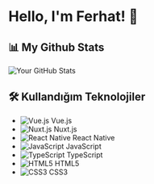 # Hello, I'm Ferhat! 👋

## 📊 My Github Stats

<p align="start">
  <img src="https://github-readme-stats.vercel.app/api?username=Ferhat-kus&show_icons=true&theme=radical" alt="Your GitHub Stats" />
</p>
<!--
![Your GitHub Stats](https://github-readme-stats.vercel.app/api?username=Ferhat-kus&show_icons=true&theme=radical)
-->
<!--
![Top Langs](https://github-readme-stats.vercel.app/api/top-langs/?username=Ferhat-kus&layout=compact&theme=radical)
-->

<!--
## 🌟 Popüler Repositories

[![Repo 1](https://github-readme-stats.vercel.app/api/pin/?username=Ferhat-kus&repo=repo1&theme=radical)](https://github.com/Ferhat-kus/repo1)
[![Repo 2](https://github-readme-stats.vercel.app/api/pin/?username=Ferhat-kus&repo=repo2&theme=radical)](https://github.com/Ferhat-kus/repo2)
-->
<!--
## 📫 Bana Ulaşın

- LinkedIn: [Your LinkedIn](https://www.linkedin.com/in/yourprofile)
- Twitter: [@yourtwitter](https://twitter.com/yourtwitter)
- Instagram: [@yourtwitter](https://instagram.com/_ferhat_k._)
- Email: 55ferhat.kus@gmail.com

## 📝 Blog Yazılarım
-->
<!-- BLOG-POST-LIST:START -->
<!-- BLOG-POST-LIST:END 

## 💬 İlgilendiğim Konular

- 💻 Web Geliştirme
- 📱 Mobil Geliştirme
-->
<!--
- 📊 Veri Analizi
- 🚀 Yapay Zeka


## 🌱 Şu Anda Öğreniyorum

- 🚀 TypeScript
- 🐍 Nuxt.js

## ⚡ Eğlenceli Gerçekler

- 🛹 Kaykay sürmeyi seviyorum
- ✈️ Seyahat etmeyi seviyorum
-->
## 🛠 Kullandığım Teknolojiler

- ![Vue.js](https://img.shields.io/badge/Vue.js-35495E?style=flat-square&logo=vue-dot-js&logoColor=4FC08D) Vue.js
- ![Nuxt.js](https://img.shields.io/badge/Nuxt.js-00C58E?style=flat-square&logo=nuxt-dot-js&logoColor=white) Nuxt.js
- ![React Native](https://img.shields.io/badge/React_Native-20232A?style=flat-square&logo=react&logoColor=61DAFB) React Native
- ![JavaScript](https://img.shields.io/badge/JavaScript-F7DF1E?style=flat-square&logo=javascript&logoColor=black) JavaScript
- ![TypeScript](https://img.shields.io/badge/TypeScript-3178C6?style=flat-square&logo=typescript&logoColor=white) TypeScript
- ![HTML5](https://img.shields.io/badge/HTML5-E34F26?style=flat-square&logo=html5&logoColor=white) HTML5
- ![CSS3](https://img.shields.io/badge/CSS3-1572B6?style=flat-square&logo=css3&logoColor=white) CSS3

<!--
[![Visitor Badge](https://visitor-badge.laobi.icu/badge?page_id=Ferhat-kus.Ferhat-kus)](https://github.com/Ferhat-kus)
-->
